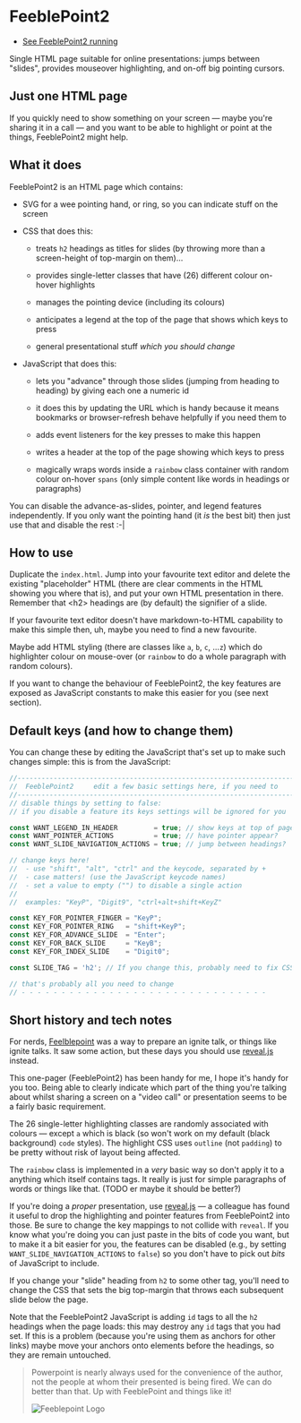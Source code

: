 # FeeblePoint2

* [See FeeblePoint2 running](https://davewhiteland.github.io/feeblepoint2/)

Single HTML page suitable for online presentations: jumps between "slides",
provides mouseover highlighting, and on-off big pointing cursors.

## Just one HTML page

If you quickly need to show something on your screen — maybe you're sharing
it in a call — and you want to be able to highlight or point at the things,
FeeblePoint2 might help.

## What it does

FeeblePoint2 is an HTML page which contains:

* SVG for a wee pointing hand, or ring, so you can indicate stuff on the screen

* CSS that does this:

  * treats `h2` headings as titles for slides (by throwing more than a
    screen-height of top-margin on them)...
  
  * provides single-letter classes that have (26) different colour on-hover
    highlights
  
  * manages the pointing device (including its colours)
  
  * anticipates a legend at the top of the page that shows which keys to press
    
  * general presentational stuff _which you should change_

* JavaScript that does this:

  * lets you "advance" through those slides (jumping from heading to heading)
    by giving each one a numeric id
  
  * it does this by updating the URL which is handy because it means bookmarks
    or browser-refresh behave helpfully if you need them to

  * adds event listeners for the key presses to make this happen
  
  * writes a header at the top of the page showing which keys to press

  * magically wraps words inside a `rainbow` class container with random colour
    on-hover `spans` (only simple content like words in headings or paragraphs)
    

You can disable the advance-as-slides, pointer, and legend features
independently. If you only want the pointing hand (it _is_ the best bit)
then just use that and disable the rest :-|

## How to use

Duplicate the `index.html`. Jump into your favourite text editor and delete the
existing "placeholder" HTML (there are clear comments in the HTML showing you
where that is), and put your own HTML presentation in there. Remember that
&lt;h2&gt; headings are (by default) the signifier of a slide.

If your favourite text editor doesn't have markdown-to-HTML capability to make
this simple then, uh, maybe you need to find a new favourite.

Maybe add HTML styling (there are classes like `a`, `b`, `c`, ...`z`) which do
highlighter colour on mouse-over (or `rainbow` to do a whole paragraph with
random colours).

If you want to change the behaviour of FeeblePoint2, the key features are
exposed as JavaScript constants to make this easier for you (see next section).


## Default keys (and how to change them)

You can change these by editing the JavaScript that's set up to make such
changes simple: this is from the JavaScript:

```javascript
//----------------------------------------------------------------------
//  FeeblePoint2     edit a few basic settings here, if you need to
//---------------------------------------------------------------------- 
// disable things by setting to false:
// if you disable a feature its keys settings will be ignored for you

const WANT_LEGEND_IN_HEADER         = true; // show keys at top of page?
const WANT_POINTER_ACTIONS          = true; // have pointer appear?
const WANT_SLIDE_NAVIGATION_ACTIONS = true; // jump between headings?

// change keys here!
//  - use "shift", "alt", "ctrl" and the keycode, separated by +
//  - case matters! (use the JavaScript keycode names)
//  - set a value to empty ("") to disable a single action
//  
//  examples: "KeyP", "Digit9", "ctrl+alt+shift+KeyZ"

const KEY_FOR_POINTER_FINGER = "KeyP";
const KEY_FOR_POINTER_RING   = "shift+KeyP";
const KEY_FOR_ADVANCE_SLIDE  = "Enter";
const KEY_FOR_BACK_SLIDE     = "KeyB";
const KEY_FOR_INDEX_SLIDE    = "Digit0";

const SLIDE_TAG = 'h2'; // If you change this, probably need to fix CSS too

// that's probably all you need to change
// - - - - - - - - - - - - - - - - - - - - - - - - - - - - - - -
```

## Short history and tech notes

For nerds, [Feelblepoint](https://www.beholder.uk/feeblepoint/) was a way to
prepare an ignite talk, or things like ignite talks. It saw some action, but
these days you should use [reveal.js](https://revealjs.com) instead.

This one-pager (FeeblePoint2) has been handy for me, I hope it's handy for you too.
Being able to clearly indicate which part of the thing you're talking about
whilst sharing a screen on a "video call" or presentation seems to be a fairly
basic requirement.

The 26 single-letter highlighting classes are randomly associated with colours
— except `a` which is black (so won't work on my default (black background)
`code` styles). The highlight CSS uses `outline` (not `padding`) to be pretty
without risk of layout being affected.

The `rainbow` class is implemented in a *very* basic way so don't apply it to a
anything which itself contains tags. It really is just for simple paragraphs of
words or things like that. (TODO er maybe it should be better?)

If you're doing a _proper_ presentation, use [reveal.js](https://revealjs.com)
— a colleague has found it useful to drop the highlighting and pointer features
from FeeblePoint2 into those. Be sure to change the key mappings to not collide
with `reveal`. If you know what you're doing you can just paste in the bits of
code you want, but to make it a bit easier for you, the features can be
disabled (e.g., by setting `WANT_SLIDE_NAVIGATION_ACTIONS` to `false`) so you
don't have to pick out _bits_ of JavaScript to include.

If you change your "slide" heading from `h2` to some other tag, you'll need to
change the CSS that sets the big top-margin that throws each subsequent slide
below the page.

Note that the FeeblePoint2 JavaScript is adding `id` tags to all the `h2`
headings when the page loads: this may destroy any `id` tags that you had set.
If this is a problem (because you're using them as anchors for other links)
maybe move your anchors onto elements before the headings, so they are remain
untouched.

> Powerpoint is nearly always used for the convenience of the author,
> not the people at whom their presented is being fired. We can do better
> than that. Up with FeeblePoint and things like it!
>
> ![Feeblepoint Logo](https://camo.githubusercontent.com/acaf275db6bc1a973594051e06baa79933024da88acdb21546e762fa914ab35b/687474703a2f2f7777772e6265686f6c6465722e636f2e756b2f666565626c65706f696e742f64656d6f2f666565626c65706f696e742f666565626c65706f696e745f6c6f676f5f3230305f785f3132302e676966)

